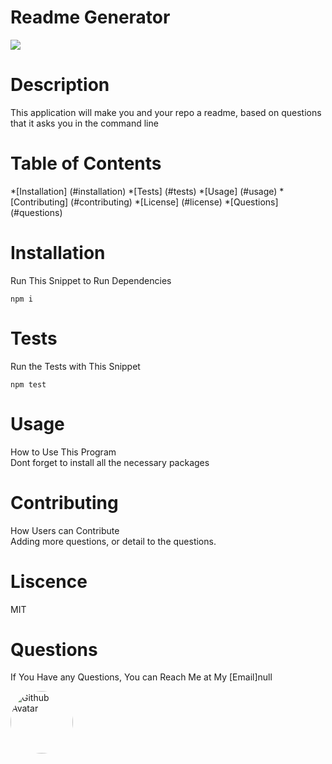 
  # Readme Generator

  ![](https://img.shields.io/badge/License-MIT-important)

  # Description
  This application will make you and your repo a readme, based on questions that it asks you in the command line

  # Table of Contents
  *[Installation] (#installation)
  *[Tests] (#tests)
  *[Usage] (#usage)
  *[Contributing] (#contributing)
  *[License] (#license)
  *[Questions] (#questions)

 # Installation
 Run This Snippet to Run Dependencies 

  ```
  npm i  
  ```

 # Tests
 Run the Tests with This Snippet
 ```
 npm test
 ```

 # Usage
 How to Use This Program <br />
 Dont forget to install all the necessary packages 

 # Contributing
 How Users can Contribute <br />
 Adding more questions, or detail to the questions.

 # Liscence <br />
 MIT

# Questions
If You Have any Questions, You can Reach Me at My [Email]null

<img src="https://avatars3.githubusercontent.com/u/57017788?v=4" alt="Github Avatar" style="border-radius:50px" width="100px"/>
